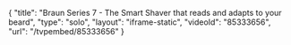 {
    "title": "Braun Series 7 - The Smart Shaver that reads and adapts to your beard",
    "type": "solo",
    "layout": "iframe-static",
    "videoId": "85333656",
    "url": "\/tvpembed\/85333656"
}